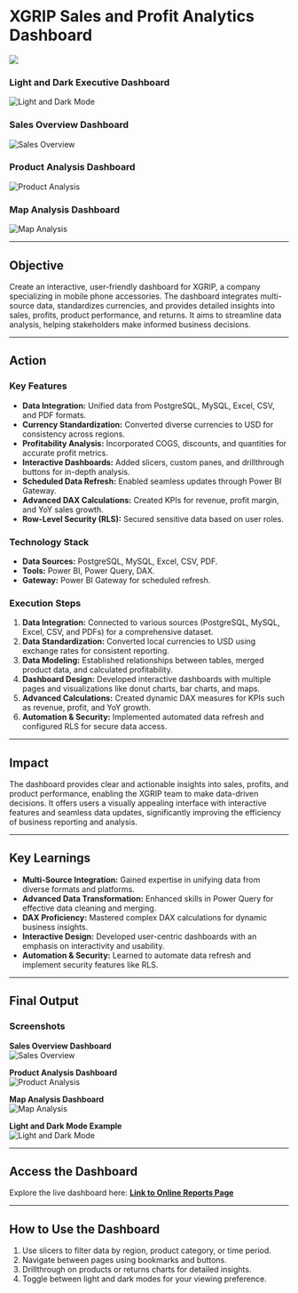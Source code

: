 # **XGRIP Sales and Profit Analytics Dashboard**

![](https://github.com/Arpit0203/XGRIP-Sales-and-Profit-Analytics-Dashboard/blob/main/img1.png)

### **Light and Dark Executive Dashboard**  
![Light and Dark Mode](https://github.com/Arpit0203/XGRIP-Sales-and-Profit-Analytics-Dashboard/blob/main/light%20dashboard.png)  

### **Sales Overview Dashboard**  
![Sales Overview](https://github.com/Arpit0203/XGRIP-Sales-and-Profit-Analytics-Dashboard/blob/main/dark%20dashboard.png)  

### **Product Analysis Dashboard**  
![Product Analysis](https://github.com/Arpit0203/XGRIP-Sales-and-Profit-Analytics-Dashboard/blob/main/product.png)  

### **Map Analysis Dashboard**  
![Map Analysis](https://github.com/Arpit0203/XGRIP-Sales-and-Profit-Analytics-Dashboard/blob/main/dark%20map.png)  

---

## **Objective**  
Create an interactive, user-friendly dashboard for XGRIP, a company specializing in mobile phone accessories. The dashboard integrates multi-source data, standardizes currencies, and provides detailed insights into sales, profits, product performance, and returns. It aims to streamline data analysis, helping stakeholders make informed business decisions.

---

## **Action**  

### **Key Features**  
- **Data Integration:** Unified data from PostgreSQL, MySQL, Excel, CSV, and PDF formats.  
- **Currency Standardization:** Converted diverse currencies to USD for consistency across regions.  
- **Profitability Analysis:** Incorporated COGS, discounts, and quantities for accurate profit metrics.  
- **Interactive Dashboards:** Added slicers, custom panes, and drillthrough buttons for in-depth analysis.  
- **Scheduled Data Refresh:** Enabled seamless updates through Power BI Gateway.  
- **Advanced DAX Calculations:** Created KPIs for revenue, profit margin, and YoY sales growth.  
- **Row-Level Security (RLS):** Secured sensitive data based on user roles.

### **Technology Stack**  
- **Data Sources:** PostgreSQL, MySQL, Excel, CSV, PDF.  
- **Tools:** Power BI, Power Query, DAX.  
- **Gateway:** Power BI Gateway for scheduled refresh.

### **Execution Steps**  

1. **Data Integration:** Connected to various sources (PostgreSQL, MySQL, Excel, CSV, and PDFs) for a comprehensive dataset.  
2. **Data Standardization:** Converted local currencies to USD using exchange rates for consistent reporting.  
3. **Data Modeling:** Established relationships between tables, merged product data, and calculated profitability.  
4. **Dashboard Design:** Developed interactive dashboards with multiple pages and visualizations like donut charts, bar charts, and maps.  
5. **Advanced Calculations:** Created dynamic DAX measures for KPIs such as revenue, profit, and YoY growth.  
6. **Automation & Security:** Implemented automated data refresh and configured RLS for secure data access.

---

## **Impact**  

The dashboard provides clear and actionable insights into sales, profits, and product performance, enabling the XGRIP team to make data-driven decisions. It offers users a visually appealing interface with interactive features and seamless data updates, significantly improving the efficiency of business reporting and analysis.

---

## **Key Learnings**  
- **Multi-Source Integration:** Gained expertise in unifying data from diverse formats and platforms.  
- **Advanced Data Transformation:** Enhanced skills in Power Query for effective data cleaning and merging.  
- **DAX Proficiency:** Mastered complex DAX calculations for dynamic business insights.  
- **Interactive Design:** Developed user-centric dashboards with an emphasis on interactivity and usability.  
- **Automation & Security:** Learned to automate data refresh and implement security features like RLS.

---

## **Final Output**  

### **Screenshots**  
**Sales Overview Dashboard**  
![Sales Overview](https://github.com/Arpit0203/XGRIP-Sales-and-Profit-Analytics-Dashboard/blob/main/dark%20dashboard.png)  

**Product Analysis Dashboard**  
![Product Analysis](https://github.com/Arpit0203/XGRIP-Sales-and-Profit-Analytics-Dashboard/blob/main/product.png)  

**Map Analysis Dashboard**  
![Map Analysis](https://github.com/Arpit0203/XGRIP-Sales-and-Profit-Analytics-Dashboard/blob/main/dark%20map.png)  

**Light and Dark Mode Example**  
![Light and Dark Mode](https://github.com/Arpit0203/XGRIP-Sales-and-Profit-Analytics-Dashboard/blob/main/light%20dashboard.png)

---

## **Access the Dashboard**  
Explore the live dashboard here: **[Link to Online Reports Page](https://app.powerbi.com/view?r=eyJrIjoiMDE5N2U2ZTAtZDA2Zi00MDgyLWI0MjMtZTlkYjc1ODc0MWVkIiwidCI6ImY3NDM5NmYzLTgwMTUtNGI3NC1iNDY4LWNkYTA0NTEzZDg0YyJ9)**  

---

## **How to Use the Dashboard**  
1. Use slicers to filter data by region, product category, or time period.  
2. Navigate between pages using bookmarks and buttons.  
3. Drillthrough on products or returns charts for detailed insights.  
4. Toggle between light and dark modes for your viewing preference.
